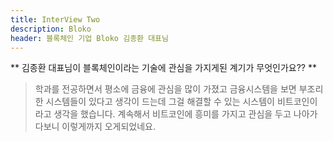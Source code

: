 ```yaml
---
title: InterView Two
description: Bloko
header: 블록체인 기업 Bloko 김종환 대표님
---
```


** 김종환 대표님이 블록체인이라는 기술에 관심을 가지게된 계기가 무엇인가요?? **
> 학과를 전공하면서 평소에 금융에 관심을 많이 가졌고 금융시스템을 보면 부조리한 시스템들이 있다고 생각이 드는데 그걸 해결할 수 있는 시스템이 비트코인이라고 생각을 했습니다. 계속해서 비트코인에 흥미를 가지고 관심을 두고 나아가다보니 이렇게까지 오게되었네요.
